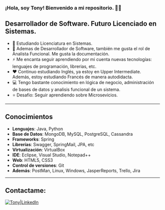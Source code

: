 ### ¡Hola, soy Tony! Bienvenido a mi repositorio. 👋🏾

## Desarrollador de Software. Futuro Licenciado en Sistemas.

- 🚀 Estudiando Licenciatura en Sistemas.
- 🌱 Ademas de Desarrollador de Software, también me gusta el rol de Analista Funcional. Me gusta la documentación.
- ⚡ Me encanta seguir aprendiendo por mi cuenta nuevas tecnologías: lenguajes de programación, librerias, etc. 
- ❤️ Continuo estudiando Inglés, ya estoy en Upper Intermediate. Además, estoy estudiando Francés de manera autodidacta.
- 💻 Tengo bastante conocimiento en lógica de negocio, administración de bases de datos y analisis funcional de un sistema.
- ⭐️ Desafio: Seguir aprendiendo sobre Microsevicios.

---
## Conocimientos
- **Lenguajes**: Java, Python
- **Base de Datos**: MongoDB, MySQL, PostgreSQL, Cassandra
- **Frameworks**: Spring
- **Librerías**: Swagger, SpringMail, JPA, etc
- **Virtualización**: VirtualBox
- **IDE**: Eclipse, Visual Studio, Notepad++
- **Web**: HTML5, CSS3
- **Control de versiones**: Git
- **Además**: PostMan, Linux, Windows, JasperReports, Trello, Jira

---
## Contactame: 
[<img alt="Tony|LinkedIn" src="https://github.com/WaylonWalker/WaylonWalker/blob/main/icon/linkedin.png"/>](https://www.linkedin.com/in/tonyliendro/)
